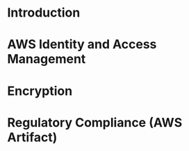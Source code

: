 # Introduction
# AWS Identity and Access Management
# Encryption
# Regulatory Compliance (AWS Artifact)
